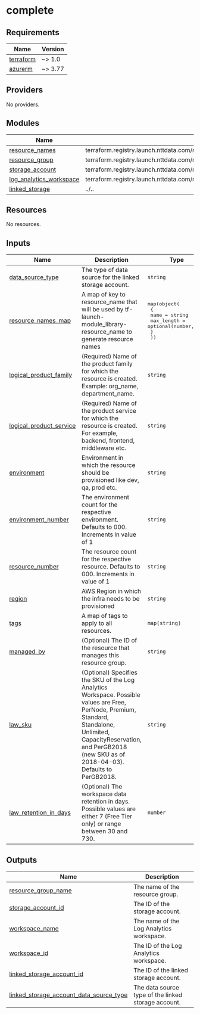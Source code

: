 # complete

<!-- BEGINNING OF PRE-COMMIT-TERRAFORM DOCS HOOK -->
## Requirements

| Name | Version |
|------|---------|
| <a name="requirement_terraform"></a> [terraform](#requirement\_terraform) | ~> 1.0 |
| <a name="requirement_azurerm"></a> [azurerm](#requirement\_azurerm) | ~> 3.77 |

## Providers

No providers.

## Modules

| Name | Source | Version |
|------|--------|---------|
| <a name="module_resource_names"></a> [resource\_names](#module\_resource\_names) | terraform.registry.launch.nttdata.com/module_library/resource_name/launch | ~> 2.0 |
| <a name="module_resource_group"></a> [resource\_group](#module\_resource\_group) | terraform.registry.launch.nttdata.com/module_primitive/resource_group/azurerm | ~> 1.0 |
| <a name="module_storage_account"></a> [storage\_account](#module\_storage\_account) | terraform.registry.launch.nttdata.com/module_primitive/storage_account/azurerm | ~> 1.3 |
| <a name="module_log_analytics_workspace"></a> [log\_analytics\_workspace](#module\_log\_analytics\_workspace) | terraform.registry.launch.nttdata.com/module_primitive/log_analytics_workspace/azurerm | ~> 1.1 |
| <a name="module_linked_storage"></a> [linked\_storage](#module\_linked\_storage) | ../.. | n/a |

## Resources

No resources.

## Inputs

| Name | Description | Type | Default | Required |
|------|-------------|------|---------|:--------:|
| <a name="input_data_source_type"></a> [data\_source\_type](#input\_data\_source\_type) | The type of data source for the linked storage account. | `string` | n/a | yes |
| <a name="input_resource_names_map"></a> [resource\_names\_map](#input\_resource\_names\_map) | A map of key to resource\_name that will be used by tf-launch-module\_library-resource\_name to generate resource names | <pre>map(object(<br/>    {<br/>      name       = string<br/>      max_length = optional(number, 60)<br/>    }<br/>  ))</pre> | n/a | yes |
| <a name="input_logical_product_family"></a> [logical\_product\_family](#input\_logical\_product\_family) | (Required) Name of the product family for which the resource is created.<br/>    Example: org\_name, department\_name. | `string` | `"dso"` | no |
| <a name="input_logical_product_service"></a> [logical\_product\_service](#input\_logical\_product\_service) | (Required) Name of the product service for which the resource is created.<br/>    For example, backend, frontend, middleware etc. | `string` | `"terratest"` | no |
| <a name="input_environment"></a> [environment](#input\_environment) | Environment in which the resource should be provisioned like dev, qa, prod etc. | `string` | `"dev"` | no |
| <a name="input_environment_number"></a> [environment\_number](#input\_environment\_number) | The environment count for the respective environment. Defaults to 000. Increments in value of 1 | `string` | `"000"` | no |
| <a name="input_resource_number"></a> [resource\_number](#input\_resource\_number) | The resource count for the respective resource. Defaults to 000. Increments in value of 1 | `string` | `"000"` | no |
| <a name="input_region"></a> [region](#input\_region) | AWS Region in which the infra needs to be provisioned | `string` | `"eastus"` | no |
| <a name="input_tags"></a> [tags](#input\_tags) | A map of tags to apply to all resources. | `map(string)` | n/a | yes |
| <a name="input_managed_by"></a> [managed\_by](#input\_managed\_by) | (Optional) The ID of the resource that manages this resource group. | `string` | `null` | no |
| <a name="input_law_sku"></a> [law\_sku](#input\_law\_sku) | (Optional) Specifies the SKU of the Log Analytics Workspace. Possible values are Free, PerNode, Premium, Standard, Standalone, Unlimited, CapacityReservation, and PerGB2018 (new SKU as of 2018-04-03). Defaults to PerGB2018. | `string` | `null` | no |
| <a name="input_law_retention_in_days"></a> [law\_retention\_in\_days](#input\_law\_retention\_in\_days) | (Optional) The workspace data retention in days. Possible values are either 7 (Free Tier only) or range between 30 and 730. | `number` | `null` | no |

## Outputs

| Name | Description |
|------|-------------|
| <a name="output_resource_group_name"></a> [resource\_group\_name](#output\_resource\_group\_name) | The name of the resource group. |
| <a name="output_storage_account_id"></a> [storage\_account\_id](#output\_storage\_account\_id) | The ID of the storage account. |
| <a name="output_workspace_name"></a> [workspace\_name](#output\_workspace\_name) | The name of the Log Analytics workspace. |
| <a name="output_workspace_id"></a> [workspace\_id](#output\_workspace\_id) | The ID of the Log Analytics workspace. |
| <a name="output_linked_storage_account_id"></a> [linked\_storage\_account\_id](#output\_linked\_storage\_account\_id) | The ID of the linked storage account. |
| <a name="output_linked_storage_account_data_source_type"></a> [linked\_storage\_account\_data\_source\_type](#output\_linked\_storage\_account\_data\_source\_type) | The data source type of the linked storage account. |
<!-- END OF PRE-COMMIT-TERRAFORM DOCS HOOK -->
